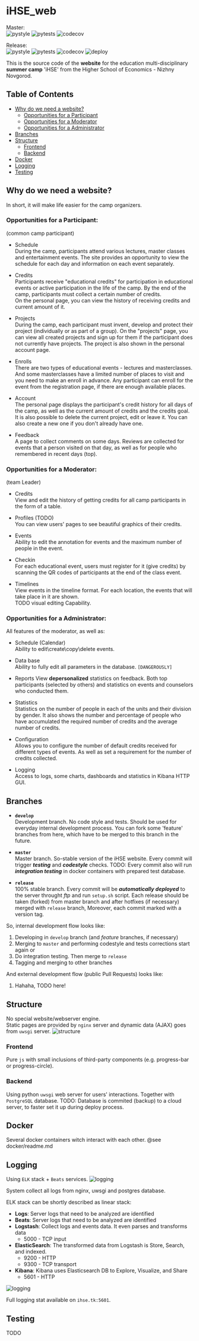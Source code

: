 # iHSE_web

Master:  
![pystyle](https://github.com/k4black/iHSE_web/workflows/pystyle/badge.svg)
![pytests](https://github.com/k4black/iHSE_web/workflows/pytests/badge.svg)
![codecov](https://codecov.io/gh/k4black/iHSE_web/branch/master/graph/badge.svg)

Release:  
![pystyle](https://github.com/k4black/iHSE_web/workflows/pystyle/badge.svg?branch=release)
![pytests](https://github.com/k4black/iHSE_web/workflows/pytests/badge.svg?branch=release)
![codecov](https://codecov.io/gh/k4black/iHSE_web/branch/release/graph/badge.svg)
![deploy](https://github.com/k4black/iHSE_web/workflows/deploy/badge.svg?branch=release)



This is the source code of the **website** for the education multi-disciplinary **summer camp** 'iHSE' from the Higher School of Economics - Nizhny Novgorod.


## Table of Contents
- [Why do we need a website?](#why-do-we-need-a-website)
  - [Opportunities for a Participant](#opportunities-for-a-participant)
  - [Opportunities for a Moderator](#opportunities-for-a-moderator)
  - [Opportunities for a Administrator](#opportunities-for-a-administrator)
- [Branches](#branches)
- [Structure](#structure)
  - [Frontend](#frontend)
  - [Backend](#backend)
- [Docker](#docker)
- [Logging](#logging)
- [Testing](#testing)
 


## Why do we need a website?

In short, it will make life easier for the camp organizers. 


### Opportunities for a Participant:
(common camp participant)  

* Schedule  
During the camp, participants attend various lectures, master classes and entertainment events. The site provides an opportunity to view the schedule for each day and information on each event separately.

* Credits  
Participants receive "educational credits" for participation in educational events or active participation in the life of the camp. By the end of the camp, participants must collect a certain number of credits.  
On the personal page, you can view the history of receiving credits and current amount of it.

* Projects  
During the camp, each participant must invent, develop and protect their project (individually or as part of a group). On the "projects" page, you can view all created projects and sign up for them if the participant does not currently have projects. The project is also shown in the personal account page.   

* Enrolls  
There are two types of educational events - lectures and masterclasses. And some masterclasses have a limited number of places to visit and you need to make an enroll in advance. Any participant can enroll for the event from the registration page, if there are enough available places. 

* Account  
The personal page displays the participant's credit history for all days of the camp, as well as the current amount of credits and the credits goal.  
It is also possible to delete the current project, edit or leave it. You can also create a new one if you don't already have one. 

* Feedback  
A page to collect comments on some days. Reviews are collected for events that a person visited on that day, as well as for people who remembered in recent days (top). 


### Opportunities for a Moderator:
(team Leader)

* Credits  
View and edit the history of getting credits for all camp participants in the form of a table. 

* Profiles (TODO)  
You can view users' pages to see beautiful graphics of their credits.

* Events  
Ability to edit the annotation for events and the maximum number of people in the event. 

* Checkin  
For each educational event, users must register for it (give credits) by scanning the QR codes of participants at the end of the class event. 

* Timelines  
View events in the timeline format. For each location, the events that will take place in it are shown.  
TODO visual editing Capability. 


### Opportunities for a Administrator:
All features of the moderator, as well as: 


* Schedule (Calendar)  
Ability to edit\create\copy\delete events. 

* Data base  
Ability to fully edit all parameters in the database. `[DANGEROUSLY]`

* Reports
View **depersonalized** statistics on feedback. 
Both top participants (selected by others) and statistics on events and counselors who conducted them. 

* Statistics  
Statistics on the number of people in each of the units and their division by gender. It also shows the number and percentage of people who have accumulated the required number of credits and the average number of credits. 

* Configuration  
Allows you to configure the number of default credits received for different types of events. As well as set a requirement for the number of credits collected.

* Logging  
Access to logs, some charts, dashboards and statistics in Kibana HTTP GUI.



## Branches 

* **`develop`**  
Development branch. No code style and tests. Should be used for everyday internal development process. You can fork some 'feature' branches from here, which have to be merged to this branch in the future. 

* **`master`**  
Master branch. So-stable version of the iHSE website. Every commit will trigger _**testing**_ and _**codestyle**_ checks. 
TODO: Every commit also will run _**integration testing**_ in docker containers with prepared test database. 

* **`release`**  
100% stable branch. Every commit will be _**automatically deployed**_ to the server throught _ftp_ and run `setup.sh` script.
Each release should be taken (forked) from master branch and after hotfixes (if necessary) merged with `release` branch, Moreover, each commit marked with a version tag.

So, internal development flow looks like:
1. Developing in `develop` branch (and _feature_ branches, if necessary)
2. Merging to `master` and performing codestyle and tests corrections
start again or 
3. Do integration testing. Then merge to `release` 
4. Tagging and merging to other branches 

And external development flow (public Pull Requests) looks like:
1. Hahaha, TODO here!



## Structure 
No special website/webserver engine.  
Static pages are provided by `nginx` server and dynamic data (AJAX) goes from `uwsgi` server.
![structure](https://retifrav.github.io/blog/2019/11/03/nginx-uwsgi-python-scripts/images/nginx-uwsgi.png)


### Frontend 
Pure `js` with small inclusions of third-party components (e.g. progress-bar or progress-circle). 

### Backend
Using python `uwsgi` web server for users' interactions. 
Together with `PostgreSQL` database.
TODO: Database is commited (backup) to a cloud server, to faster set it up during deploy process. 


## Docker
Several docker containers witch interact with each other.
@see docker/readme.md



## Logging
Using `ELK` stack + `Beats` services. 
![logging](https://www.elastic.co/static/images/elk/elk-stack-elkb-diagram.svg)

System collect all logs from nginx, uwsgi and postgres database.

ELK stack can be shortly described as linear stack:
* **Logs**: Server logs that need to be analyzed are identified
* **Beats**: Server logs that need to be analyzed are identified
* **Logstash**: Collect logs and events data. It even parses and transforms data
    * 5000 - TCP input
* **ElasticSearch**: The transformed data from Logstash is Store, Search, and indexed.
    * 9200 - HTTP
    * 9300 - TCP transport
* **Kibana**: Kibana uses Elasticsearch DB to Explore, Visualize, and Share
    * 5601 - HTTP 

![logging](https://www.guru99.com/images/tensorflow/082918_1504_ELKStackTut2.png)


Full logging stat available on `ihse.tk:5601`.






## Testing 
TODO


